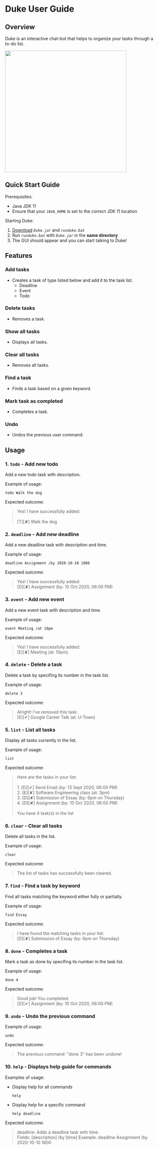 # Duke User Guide

## Overview
Duke is an interactive chat-bot that helps to organize your tasks through a to-do list.

<img src="https://raw.githubusercontent.com/eugene3231/ip/master/docs/Ui.png" width="400">

## Quick Start Guide
Prerequisites:

* Java JDK 11
* Ensure that your `JAVA_HOME` is set to the correct JDK 11 location

Starting Duke:
  1. [Download](https://github.com/eugene3231/ip/releases) *`Duke.jar`* and *`runduke.bat`*
  2. Run *`runduke.bat`* with *`Duke.jar`* in the **same directory**
  3. The GUI should appear and you can start talking to Duke!
  

## Features 

### Add tasks
* Creates a task of type listed below and add it to the task list.
  - Deadline
  - Event
  - Todo

### Delete tasks
* Removes a task.

### Show all tasks
* Displays all tasks.

### Clear all tasks
* Removes all tasks.

### Find a task
* Finds a task based on a given keyword.

### Mark task as completed
* Completes a task.

### Undo 
* Undos the previous user command.


## Usage

### 1. `todo` - Add new todo
Add a new todo task with description. </br>

Example of usage: 

`todo Walk the dog`

Expected outcome:

> Yes! I have successfully added: </br>   
    [T][✘] Walk the dog

### 2. `deadline` - Add new deadline
Add a new deadline task with description and time. </br>

Example of usage: 

`deadline Assignment /by 2020-10-10 1800`

Expected outcome:

> Yes! I have successfully added: </br>
    [D][✘] Assignment (by: 10 Oct 2020, 06:00 PM)

### 3. `event` - Add new event
Add a new event task with description and time. </br>

Example of usage: 

`event Meeting /at 10pm`

Expected outcome:

> Yes! I have successfully added: </br>
    [E][✘] Meeting (at: 10pm)

### 4. `delete` - Delete a task
Delete a task by specifing its number in the task list.

Example of usage: 

`delete 3`

Expected outcome:

> Alright! I've removed this task: </br>
    [E][✔] Google Career Talk (at: U-Town)

### 5. `list` - List all tasks
Display all tasks currently in the list.

Example of usage: 

`list`

Expected outcome:

> Here are the tasks in your list:</br>
    </br>
    1. [D][✔] Send Email (by: 13 Sept 2020, 06:00 PM)</br>
    2. [E][✘] Software Engineering class (at: 3pm)</br>
    3. [D][✘] Submission of Essay (by: 6pm on Thursday)</br>
    4. [D][✘] Assignment (by: 10 Oct 2020, 06:00 PM)</br>
    </br>
    You have 4 task(s) in the list

### 6. `clear` - Clear all tasks
Delete all tasks in the list.

Example of usage: 

`clear`

Expected outcome:

> The list of tasks has successfully been cleared.

### 7. `find` - Find a task by keyword
Find all tasks matching the keyword either fully or partially.

Example of usage: 

`find Essay`

Expected outcome:

> I have found the matching tasks in your list: </br>
    [D][✘] Submission of Essay (by: 6pm on Thursday)

### 8. `done` - Completes a task
Mark a task as done by specifing its number in the task list.

Example of usage: 

`done 4`

Expected outcome:

> Good job! You completed: </br>
    [D][✔] Assignment (by: 10 Oct 2020, 06:00 PM)

### 9. `undo` - Undo the previous command
Example of usage: 

`undo`

Expected outcome:

> The previous command: "done 3" has been undone!

### 10. `help` - Displays help guide for commands
Examples of usage: 
* Display help for all commands

  `help`

* Display help for a specific command

  `help deadline`

Expected outcome:

> deadline: Adds a deadline task with time. </br>
  Fields: [description] /by [time] 
  Example: deadline Assignment /by 2020-10-10 1800
